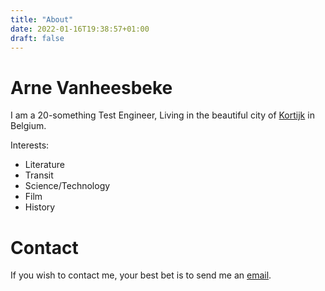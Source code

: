 ```yaml
---
title: "About"
date: 2022-01-16T19:38:57+01:00
draft: false
---
```


# Arne Vanheesbeke

I am a 20-something Test Engineer, Living in the beautiful city of [Kortijk](https://en.wikipedia.org/wiki/Kortrijk) in Belgium.

Interests:
- Literature
- Transit
- Science/Technology
- Film
- History

# Contact

If you wish to contact me, your best bet is to send me an [email](mailto:arne151@gmail.com).

